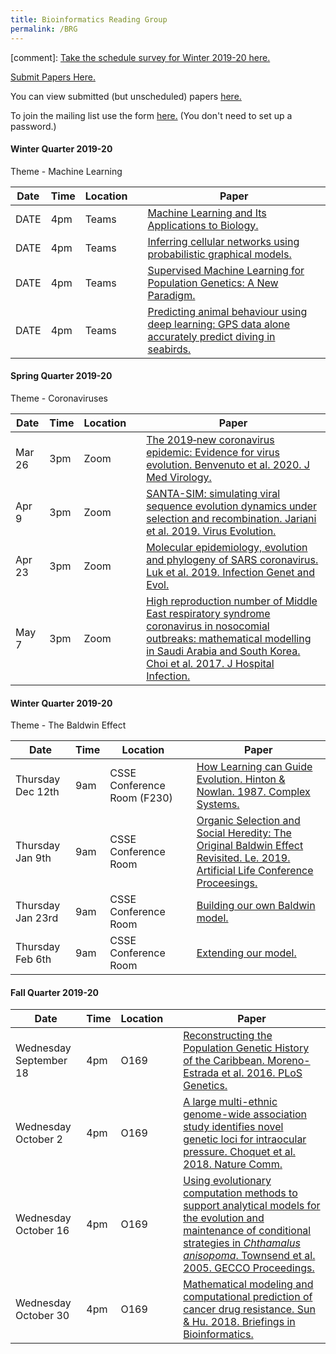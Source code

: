 ```yaml
---
title: Bioinformatics Reading Group
permalink: /BRG
---
```


[comment]: [Take the schedule survey for Winter 2019-20 here.](https://www.when2meet.com/?8384734-QSHpL)

[Submit Papers Here.](https://forms.gle/gvQ6eGXjk2GcWMNS7)

You can view submitted (but unscheduled) papers [here.](https://docs.google.com/spreadsheets/d/1VAtnKTbO98roSc1mFALO272g-jSK0TG1gDStn45HNpk/edit?usp=sharing)

To join the mailing list use the form [here.](https://mailman.rose-hulman.edu/mailman/listinfo/bioreadinggroup)
(You don't need to set up a password.)

<!-- Blank schedule
<h4>Winter Quarter 2019-20</h4>

|Date |Time|Location| |Paper|
|-----|----|--------|-|-----|
|DATE|4pm|O169| |[TBD]()
|DATE|4pm|O169| |[TBD]()
|DATE|4pm|O169| |[TBD]()
|DATE|4pm|O169| |[TBD]()
-->

<h4>Winter Quarter 2019-20</h4>
Theme - Machine Learning

|Date |Time|Location| |Paper|
|-----|----|--------|-|-----|
|DATE|4pm|Teams| |[Machine Learning and Its Applications to Biology.](http://doi.org/10.1038/d41586-018-02174-z )
|DATE|4pm|Teams| |[Inferring cellular networks using probabilistic graphical models.](http://doi.org/10.1126/science.1094068)
|DATE|4pm|Teams| |[Supervised Machine Learning for Population Genetics: A New Paradigm.](http://doi.org/10.1016/j.tig.2017.12.005)
|DATE|4pm|Teams| |[Predicting animal behaviour using deep learning: GPS data alone accurately predict diving in seabirds.](http://doi.org/10.1111/2041-210X.12926)

<h4>Spring Quarter 2019-20</h4>
Theme - Coronaviruses

|Date |Time|Location| |Paper|
|-----|----|--------|-|-----|
|Mar 26| 3pm |Zoom| |[The 2019‐new coronavirus epidemic: Evidence for virus evolution. Benvenuto et al. 2020. J Med Virology.]( https://doi.org/10.1002/jmv.25688)
|Apr 9| 3pm |Zoom| |[SANTA-SIM: simulating viral sequence evolution dynamics under selection and recombination. Jariani et al. 2019. Virus Evolution.](https://doi.org/10.1093/ve/vez003)
|Apr 23| 3pm|Zoom| |[Molecular epidemiology, evolution and phylogeny of SARS coronavirus. Luk et al. 2019. Infection Genet and Evol.](https://doi.org/10.1016/j.meegid.2019.03.001)
|May 7| 3pm |Zoom| |[High reproduction number of Middle East respiratory syndrome coronavirus in nosocomial outbreaks: mathematical modelling in Saudi Arabia and South Korea. Choi et al. 2017. J Hospital Infection.](https://doi.org/10.1016/j.jhin.2017.09.017)


<h4>Winter Quarter 2019-20</h4>
Theme - The Baldwin Effect

|Date |Time|Location| |Paper|
|-----|----|--------|-|-----|
|Thursday Dec 12th|9am|CSSE Conference Room (F230)| |[How Learning can Guide Evolution. Hinton & Nowlan. 1987. Complex Systems.](https://pdfs.semanticscholar.org/5d6c/84e7cd46d0a520ad6784a0f7f6825ef83685.pdf)
|Thursday Jan 9th|9am|CSSE Conference Room| | [Organic Selection and Social Heredity: The Original Baldwin Effect Revisited. Le. 2019. Artificial Life Conference Proceesings.](https://www.mitpressjournals.org/doi/pdf/10.1162/isal_a_00214)
|Thursday Jan 23rd|9am|CSSE Conference Room| |[Building our own Baldwin model.](https://github.com/RHIT-CSSE/bio_info_reading_group_projects)
|Thursday Feb 6th|9am|CSSE Conference Room| |[Extending our model.]()


<h4>Fall Quarter 2019-20</h4>

|Date |Time|Location| |Paper|
|-----|----|--------|-|-----|
|Wednesday September 18|4pm|O169| |[Reconstructing the Population Genetic History of the Caribbean. Moreno-Estrada et al.  2016. PLoS Genetics.](https://doi.org/10.1371/journal.pgen.1003925)
|Wednesday October 2|4pm|O169| |[A large multi-ethnic genome-wide association study identifies novel genetic loci for intraocular pressure. Choquet et al. 2018. Nature Comm.](https://www.nature.com/articles/s41467-017-01913-6)
|Wednesday October 16|4pm|O169| |[Using evolutionary computation methods to support analytical models for the evolution and maintenance of conditional strategies in *Chthamalus anisopoma*. Townsend et al. 2005. GECCO Proceedings.](https://dl.acm.org/citation.cfm?id=1068075)
|Wednesday October 30|4pm|O169| |[Mathematical modeling and computational prediction of cancer drug resistance. Sun & Hu. 2018. Briefings in Bioinformatics.](https://www.ncbi.nlm.nih.gov/pmc/articles/PMC6402530/)

